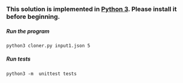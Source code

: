 ### This solution is implemented in  [Python 3](https://www.python.org/downloads/). Please install it before beginning.

##### Run the program
`python3 cloner.py input1.json 5`

##### Run tests
`python3 -m  unittest tests`

